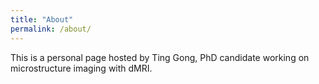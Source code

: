 ```yaml
---
title: "About"
permalink: /about/
---
```


This is a personal page hosted by Ting Gong, PhD candidate working on microstructure imaging with dMRI.
